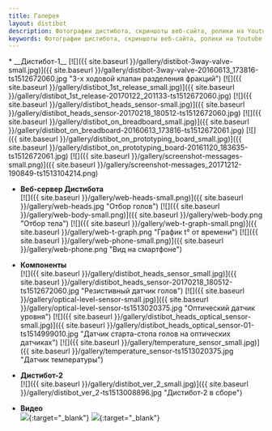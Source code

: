 ```yaml
---
title: Галерея
layout: distibot
description: Фотографии дистибота, скриншоты веб-сайта, ролики на Youtube
keywords: Фотографии дистибота, скриншоты веб-сайта, ролики на Youtube
---
```

<div id="gallery_ul" markdown='1'>
* __Дистибот-1__  
[![]({{ site.baseurl }}/gallery/distibot-3way-valve-small.jpg)]({{ site.baseurl }}/gallery/distibot-3way-valve-20160613_173816-ts1512672060.jpg "3-х ходовой клапан разделения фракций")
[![]({{ site.baseurl }}/gallery/distibot_1st_release_small.jpg)]({{ site.baseurl }}/gallery/distibot_1st_release-20170122_201133-ts1512672060.jpg)
[![]({{ site.baseurl }}/gallery/distibot_heads_sensor-small.jpg)]({{ site.baseurl }}/gallery/distibot_heads_sensor-20170218_180512-ts1512672060.jpg)
[![]({{ site.baseurl }}/gallery/distibot_on_breadboard_small.jpg)]({{ site.baseurl }}/gallery/distibot_on_breadboard-20160613_173816-ts1512672061.jpg)
[![]({{ site.baseurl }}/gallery/distibot_on_prototyping_board_small.jpg)]({{ site.baseurl }}/gallery/distibot_on_prototyping_board-20161120_183635-ts1512672061.jpg)
[![]({{ site.baseurl }}/gallery/screenshot-messages-small.png)]({{ site.baseurl }}/gallery/screenshot-messages_20171212-190849-ts1513104214.png)

* __Веб-сервер Дистибота__  
[![]({{ site.baseurl }}/gallery/web-heads-small.png)]({{ site.baseurl }}/gallery/web-heads.jpg  "Отбор голов")
[![]({{ site.baseurl }}/gallery/web-body-small.png)]({{ site.baseurl }}/gallery/web-body.png "Отбор тела")
[![]({{ site.baseurl }}/gallery/web-t-graph-small.png)]({{ site.baseurl }}/gallery/web-t-graph.png "График t° от времени")
[![]({{ site.baseurl }}/gallery/web-phone-small.png)]({{ site.baseurl }}/gallery/web-phone.png "Вид на смартфоне")

* __Компоненты__  
[![]({{ site.baseurl }}/gallery/distibot_heads_sensor_small.jpg)]({{ site.baseurl }}/gallery/distibot_heads_sensor-20170218_180512-ts1512672060.jpg "Резистивный датчик голов")
[![]({{ site.baseurl }}/gallery/optical-level-sensor-small.jpg)]({{ site.baseurl }}/gallery/optical-level-sensor-ts1513020375.jpg "Оптический датчик уровня")
[![]({{ site.baseurl }}/gallery/distibot_heads_optical_sensor-small.jpg)]({{ site.baseurl }}/gallery/distibot_heads_optical_sensor-01-ts1514999010.jpg "Датчик старта-стопа голов на оптических датчиках")
[![]({{ site.baseurl }}/gallery/temperature_sensor_small.jpg)]({{ site.baseurl }}/gallery/temperature_sensor-ts1513020375.jpg "Датчик температуры")

* __Дистибот-2__  
[![]({{ site.baseurl }}/gallery/distibot_ver_2_small.jpg)]({{ site.baseurl }}/gallery/distibot_ver_2-ts1513008896.jpg "Дистибот-2 в сборе")

* __Видео__  
[![](https://img.youtube.com/vi/NM50EDFDwC4/0.jpg)](http://www.youtube.com/watch?feature=player_embedded&v=NM50EDFDwC4 "Дистибот управляет индукционной плиткой, часть 1/2"){:target="_blank"}
[![](https://img.youtube.com/vi/Xp3yWm6DmFE/0.jpg)](http://www.youtube.com/watch?feature=player_embedded&v=Xp3yWm6DmFE "Дистибот управляет индукционной плиткой, часть 2/2"){:target="_blank"}

</div>
